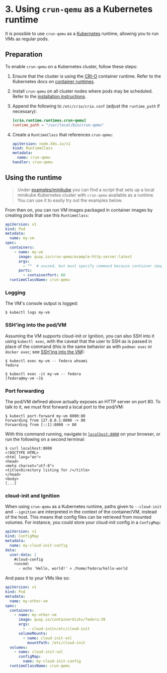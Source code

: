 # 3. Using `crun-qemu` as a Kubernetes runtime

It is possible to use `crun-qemu` as a [Kubernetes] runtime, allowing you to run
VMs as regular pods.

## Preparation

To enable `crun-qemu` on a Kubernetes cluster, follow these steps:

1. Ensure that the cluster is using the [CRI-O] container runtime. Refer to the
   Kubernetes docs on [container runtimes].

2. Install `crun-qemu` on all cluster nodes where pods may be scheduled. Refer
   to the [installation instructions].

3. Append the following to `/etc/crio/crio.conf` (adjust the `runtime_path` if
   necessary):

   ```toml
   [crio.runtime.runtimes.crun-qemu]
   runtime_path = "/usr/local/bin/crun-qemu"
   ```

4. Create a `RuntimeClass` that references `crun-qemu`:

   ```yaml
   apiVersion: node.k8s.io/v1
   kind: RuntimeClass
   metadata:
     name: crun-qemu
   handler: crun-qemu
   ```

## Using the runtime

> Under [examples/minikube] you can find a script that sets up a local minikube
> Kubernetes cluster with `crun-qemu` available as a runtime. You can use it to
> easily try out the examples below.

From then on, you can run VM images packaged in container images by creating
pods that use this `RuntimeClass`:

```yaml
apiVersion: v1
kind: Pod
metadata:
  name: my-vm
spec:
  containers:
    - name: my-vm
      image: quay.io/crun-qemu/example-http-server:latest
      args:
        - ""  # unused, but must specify command because container image does not
      ports:
        - containerPort: 80
  runtimeClassName: crun-qemu
```

### Logging

The VM's console output is logged:

```console
$ kubectl logs my-vm
```

### SSH'ing into the pod/VM

Assuming the VM supports cloud-init or Ignition, you can also SSH into it using
`kubectl exec`, with the caveat that the user to SSH as is passed in place of
the command (this is the same behavior as with `podman exec` or `docker exec`;
see [SSH'ing into the VM]):

```console
$ kubectl exec my-vm -- fedora whoami
fedora

$ kubectl exec -it my-vm -- fedora
[fedora@my-vm ~]$
```

### Port forwarding

The pod/VM defined above actually exposes an HTTP server on port 80. To talk to
it, we must first forward a local port to the pod/VM:

```console
$ kubectl port-forward my-vm 8000:80
Forwarding from 127.0.0.1:8000 -> 80
Forwarding from [::1]:8000 -> 80
```

With this command running, navigate to [`localhost:8000`] on your browser, or
run the following on a second terminal:

```console
$ curl localhost:8000
<!DOCTYPE HTML>
<html lang="en">
<head>
<meta charset="utf-8">
<title>Directory listing for /</title>
</head>
<body>
[...]
```

### cloud-init and Ignition

When using `crun-qemu` as a Kubernetes runtime, paths given to `--cloud-init`
and `--ignition` are interpreted in the context of the container/VM, instead of
the host. This means that config files can be retrieved from mounted volumes.
For instance, you could store your cloud-init config in a `ConfigMap`:

```yaml
apiVersion: v1
kind: ConfigMap
metadata:
  name: my-cloud-init-config
data:
  user-data: |
    #cloud-config
    runcmd:
      - echo 'Hello, world!' > /home/fedora/hello-world
```

And pass it to your VMs like so:

```yaml
apiVersion: v1
kind: Pod
metadata:
  name: my-other-vm
spec:
  containers:
    - name: my-other-vm
      image: quay.io/containerdisks/fedora:39
      args:
        - --cloud-init=/etc/cloud-init
      volumeMounts:
        - name: cloud-init-vol
          mountPath: /etc/cloud-init
  volumes:
    - name: cloud-init-vol
      configMap:
        name: my-cloud-init-config
  runtimeClassName: crun-qemu
```

[container runtimes]: https://kubernetes.io/docs/setup/production-environment/container-runtimes/#cri-o
[CRI-O]: https://cri-o.io/
[examples/minikube]: /examples/minikube
[installation instructions]: 1-installing.md
[Kubernetes]: https://kubernetes.io/
[`localhost:8000`]: http://localhost:8000/
[SSH'ing into the VM]: 2-podman-docker.md#sshing-into-the-vm
